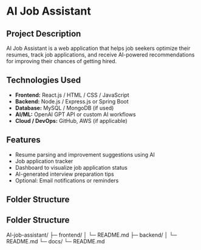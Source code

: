 # AI Job Assistant

## Project Description
AI Job Assistant is a web application that helps job seekers optimize their resumes, track job applications, and receive AI-powered recommendations for improving their chances of getting hired.

## Technologies Used
- **Frontend:** React.js / HTML / CSS / JavaScript
- **Backend:** Node.js / Express.js or Spring Boot
- **Database:** MySQL / MongoDB (if used)
- **AI/ML:** OpenAI GPT API or custom AI workflows
- **Cloud / DevOps:** GitHub, AWS (if applicable)

## Features
- Resume parsing and improvement suggestions using AI
- Job application tracker
- Dashboard to visualize job application status
- AI-generated interview preparation tips
- Optional: Email notifications or reminders

## Folder Structure

## Folder Structure
AI-job-assistant/
 ├─ frontend/
 │   └─ README.md
 ├─ backend/
 │   └─ README.md
 └─ docs/
     └─ README.md
     
